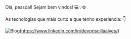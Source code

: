 Olá, pessoal! Sejam bem vindos! 💻💡⚙

As tecnologias que mais curto e que tenho experiencia: 👇

![Blog](https://img.shields.io/badge/LinkedIn-0077B5?style=for-the-badge&logo=linkedin&logoColor=white)(https://www.linkedin.com/in/devpriscillaalves/)
